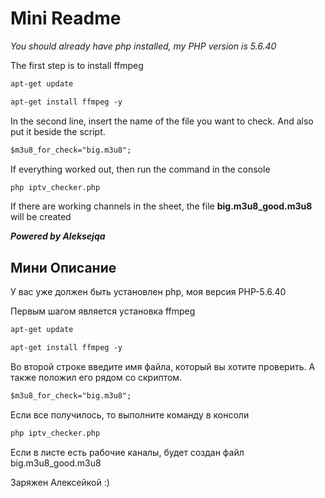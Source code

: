 # Mini Readme

_You should already have php installed, my PHP version is 5.6.40_

The first step is to install ffmpeg

```html
apt-get update

apt-get install ffmpeg -y
```

In the second line, insert the name of the file you want to check. And also put it beside the script.
```html
$m3u8_for_check="big.m3u8";
```

If everything worked out, then run the command in the console

```html
php iptv_checker.php
```

If there are working channels in the sheet, the file **big.m3u8_good.m3u8** will be created


***Powered by Aleksejqa***

Мини Описание
---

У вас уже должен быть установлен php, моя версия PHP-5.6.40

Первым шагом является установка ffmpeg

```html
apt-get update

apt-get install ffmpeg -y
```

Во второй строке введите имя файла, который вы хотите проверить. А также положил его рядом со скриптом.

```html
$m3u8_for_check="big.m3u8";
```

Если все получилось, то выполните команду в консоли

```html
php iptv_checker.php
```

Если в листе есть рабочие каналы, будет создан файл big.m3u8_good.m3u8

Заряжен Алексейкой :)
